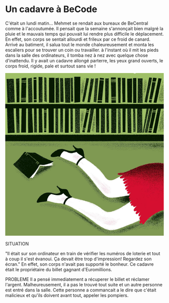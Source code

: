 # Un cadavre à BeCode

C'était un lundi matin... Mehmet se rendait aux bureaux de BeCentral comme à l'accoutumée. Il pensait que la semaine s'annonçait bien malgré la pluie et le mauvais temps qui pouvait lui rendre plus difficile le déplacement. En effet, son corps se sentait allourdi et frileux par ce froid de canard. Arrivé au batiment, il salua tout le monde chaleureusement et monta les escaliers pour se trouver un coin ou travailler. à l'instant où il mit les pieds dans la salle des ordinateurs, il tomba nez à nez avec quelque chose d'inattendu. Il y avait un cadavre allongé parterre, les yeux grand ouverts, le corps froid, rigide, pale et surtout sans vie !

![CORPSE](https://github.com/mugurlu0/exquisite-corpse-MU/blob/DEVELOPMENT/812q4hcZ5gL.jpg)

SITUATION


"Il était sur son ordinateur en train de vérifier les numéros de loterie et tout à coup il s'est évanoui. Ça devait être trop d'impression! Regardez son écran." En effet, son corps n'avait pas supporté le bonheur. Ce cadavre était le propriétaire du billet gagnant d'Euromillions.


PROBLEME
Il a pensé immediatement a récuperer le billet et réclamer l'argent.
Malheureusement, il a pas le trouvé tout suite et un autre personne est entré dans la salle. Cette personne a commancait a le dire que c'était malicieux et qu'ils doivent avant tout, appeler les pompiers.

